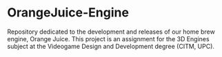 # OrangeJuice-Engine
Repository dedicated to the development and releases of our home brew engine, Orange Juice. This project is an assignment for the 3D Engines subject at the Videogame Design and Development degree (CITM, UPC).
